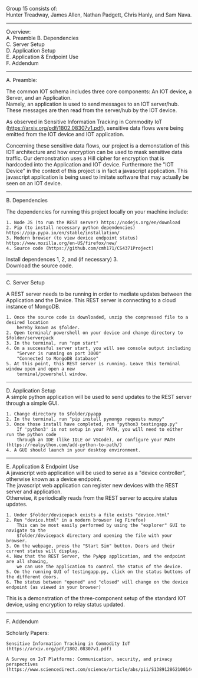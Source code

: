Group 15 consists of:   
Hunter Treadway, James Allen, Nathan Padgett, Chris Hanly, and Sam Nava.

-------------------------------------------

Overview:   
A. Preamble
B. Dependencies   
C. Server Setup   
D. Application Setup   
E. Application & Endpoint Use   
F. Addendum   

-------------------------------------------

A. Preamble:

The common IOT schema includes three core components: An IOT device, a Server, and an Application.   
Namely, an application is used to send messages to an IOT server/hub.   
These messages are then read from the server/hub by the IOT device.    

As observed in Sensitive Information Tracking in Commodity IoT (https://arxiv.org/pdf/1802.08307v1.pdf), sensitive data flows were being emitted from the IOT device and IOT application.   

Concerning these sensitive data flows, our project is a demonstation of this IOT architecture and
how encryption can be used to mask sensitive data traffic. Our demonstration uses a Hill cipher for
encryption that is hardcoded into the Application and IOT device. Furthermore the "IOT Device" in 
the context of this project is in fact a javascript application. This javascript application is being
used to imitate software that may actually be seen on an IOT device.   

--------------------------------------------

B. Dependencies   

The dependencies for running this project locally on your machine include:   

    1. Node JS (to run the REST server) https://nodejs.org/en/download   
    2. Pip (to install necessary python dependencies) https://pip.pypa.io/en/stable/installation/   
    3. Modern browser (to view device endpoint status) https://www.mozilla.org/en-US/firefox/new/   
    4. Source code (https://github.com/cmh171/CS4371Project)   

Install dependences 1, 2, and (if necessary) 3.   
Download the source code.   

--------------------------------------------

C. Server Setup   

A REST server needs to be running in order to mediate updates between the Application and the Device.
This REST server is connecting to a cloud instance of MongoDB.   

    1. Once the source code is downloaded, unzip the compressed file to a desired location   
        hereby known as $folder.   
    2. Open terminal/ powershell on your device and change directory to $folder/serverpack     
    3. In the terminal, run "npm start"    
    4. On a successful server start, you will see console output including   
        "Server is running on port 3000"   
        "Connected to MongoDB database"   
    5. At this point, this REST server is running. Leave this terminal window open and open a new   
        terminal/powershell window.    

--------------------------------------------

D. Application Setup   
A simple python application will be used to send updates to the REST server through a simple GUI.   

    1. Change directory to $folder/pyapp   
    2. In the terminal, run "pip install pymongo requests numpy"   
    3. Once those install have completed, run "python3 testingapp.py"   
        If 'python3' is not setup in your PATH, you will need to either run the python code   
        through an IDE (like IDLE or VSCode), or configure your PATH (https://realpython.com/add-python-to-path/)   
    4. A GUI should launch in your desktop environment.   

--------------------------------------------

E. Application & Endpoint Use   
A javascript web application will be used to serve as a "device controller", otherwise known as a device endpoint.   
The javascript web application can register new devices with the REST server and application.   
Otherwise, it periodically reads from the REST server to acquire status updates.   

    1. Under $folder/devicepack exists a file exists "device.html"   
    2. Run "device.html" in a modern browser (eg Firefox)   
        This can be most easily performed by using the "explorer" GUI to navigate to the   
        $folder/devicepack directory and opening the file with your browser.   
    3. On the webpage, press the "Start Sim" button. Doors and their current status will display.   
    4. Now that the REST Server, the PyApp application, and the endpoint are all showing,   
        we can use the application to control the status of the device.    
    5. On the running GUI of testingapp.py, click on the status buttons of the different doors.   
    6. The status between "opened" and "closed" will change on the device endpoint (as viewed in your browser)   

This is a demonstration of the three-component setup of the standard IOT device, using encryption to relay status updated.   

--------------------------------------------

F. Addendum   

Scholarly Papers:   

    Sensitive Information Tracking in Commodity IoT (https://arxiv.org/pdf/1802.08307v1.pdf)   

    A Survey on IoT Platforms: Communication, security, and privacy perspectives (https://www.sciencedirect.com/science/article/abs/pii/S1389128621001444)   
